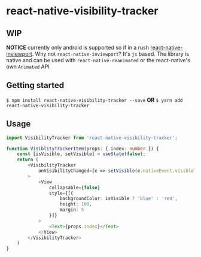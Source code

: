 # react-native-visibility-tracker

## WIP
**NOTICE** currently only android is supported so if in a rush [react-native-inviewport](https://github.com/yamill/react-native-inviewport).
Why not `react-native-inviewport`? It's `js` based. The library is native and can be used with `react-native-reanimated` or the react-native's own `Animated` API

## Getting started

`$ npm install react-native-visibility-tracker --save` **OR** `$ yarn add react-native-visibility-tracker`

## Usage
```ts
import VisibilityTracker from 'react-native-visibility-tracker';

function VisiblityTrackerItem(props: { index: number }) {
    const [isVisible, setVisible] = useState(false);
    return (
        <VisibilityTracker
            onVisibilityChanged={e => setVisible(e.nativeEvent.visible)}
        >
            <View
                collapsable={false}
                style={[{
                    backgroundColor: isVisible ? 'blue' : 'red',
                    height: 100,
                    margin: 5
                }]}
            >
                <Text>{props.index}</Text>
            </View>
        </VisibilityTracker>
    )
}

```
